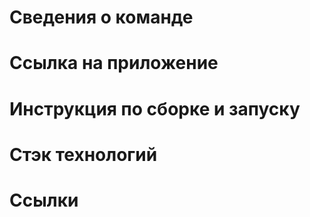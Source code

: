 # Сведения о команде
# Ссылка на приложение
# Инструкция по сборке и запуску
# Стэк технологий
# Ссылки
